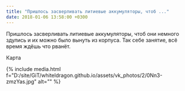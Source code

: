 ```yaml
---
title: "Пришлось засверливать литиевые аккумуляторы, чтоб ..."
date: 2018-01-06 13:58:00 +0300
---
```


Пришлось засверливать литиевые аккумуляторы, чтоб они немного здулись и их можно было вынуть из корпуса. Так себе занятие, всё время ждёшь что рванёт.

Карта

{% include media.html f="D:/site/GiT/whiteldragon.github.io/assets/vk_photos/2/0Nn3-zmzYas.jpg" alt="" %}
